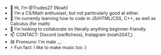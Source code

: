 - 👋 Hi, I’m @Trudes27 (Noah)
- 👀 I’m a CS/Math enthusiast, but not particularly good at either.
- 🌱 I’m currently learning how to code in JS/HTML/CSS, C++, as well as Calculus (for math)
- 💞️ I’m looking to collaborate on literally anything beginner-friendly.
- 📫 CONTACT: Discord (swiftchess), Instagram (noah2047_)
- 😄 Pronouns: I'm male ._.
- ⚡ Fun fact: I like to make music too :)

<!---
Trudes27/Trudes27 is a ✨ special ✨ repository because its `README.md` (this file) appears on your GitHub profile.
You can click the Preview link to take a look at your changes.
--->
